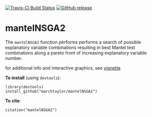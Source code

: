 [![Travis-CI Build Status](https://travis-ci.org/marchtaylor/sinkr.svg?branch=master)](https://travis-ci.org/marchtaylor/mantelNSGA2) [![GitHub release](https://img.shields.io/github/release/marchtaylor/mantelNSGA2.svg)](https://github.com/marchtaylor/mantelNSGA2/releases)

# mantelNSGA2

The `mantelNSGA2` function performs performs a search of possible explanatory variable combinations resulting in best Mantel test combinations along a pareto front of increasing explanatory variable number.

for additional info and interactive graphics, see [vignette](https://raw.githack.com/marchtaylor/mantelNSGA2/main/doc/mantelNSGA2_vignette.html)

**To install** (using `devtools`):

    library(devtools)
    install_github("marchtaylor/mantelNSGA2")

**To cite**:

    citation("mantelNSGA2")
